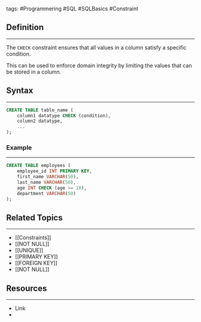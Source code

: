 tags: #Programmering #SQL #SQLBasics #Constraint

## Definition 
---
The `CHECK` constraint ensures that all values in a column satisfy a specific condition. 

This can be used to enforce domain integrity by limiting the values that can be stored in a column.
## Syntax
---
```sql
CREATE TABLE table_name (
    column1 datatype CHECK (condition),
    column2 datatype,
    ...
);
```
### Example
---
```sql
CREATE TABLE employees (
    employee_id INT PRIMARY KEY,
    first_name VARCHAR(50),
    last_name VARCHAR(50),
    age INT CHECK (age >= 18),
    department VARCHAR(50)
);
```


## Related Topics
---
- [[Constraints]]
- [[NOT NULL]]
- [[UNIQUE]]
- [[PRIMARY KEY]]
- [[FOREIGN KEY]]
- [[NOT NULL]]

## Resources
---
- Link
- 